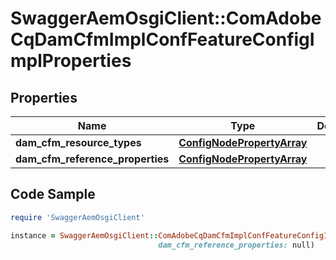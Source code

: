 # SwaggerAemOsgiClient::ComAdobeCqDamCfmImplConfFeatureConfigImplProperties

## Properties

Name | Type | Description | Notes
------------ | ------------- | ------------- | -------------
**dam_cfm_resource_types** | [**ConfigNodePropertyArray**](ConfigNodePropertyArray.md) |  | [optional] 
**dam_cfm_reference_properties** | [**ConfigNodePropertyArray**](ConfigNodePropertyArray.md) |  | [optional] 

## Code Sample

```ruby
require 'SwaggerAemOsgiClient'

instance = SwaggerAemOsgiClient::ComAdobeCqDamCfmImplConfFeatureConfigImplProperties.new(dam_cfm_resource_types: null,
                                 dam_cfm_reference_properties: null)
```


